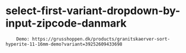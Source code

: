 # select-first-variant-dropdown-by-input-zipcode-danmark

        Demo: https://grusshoppen.dk/products/granitskaerver-sort-hyperite-11-16mm-demo?variant=39252609433698
